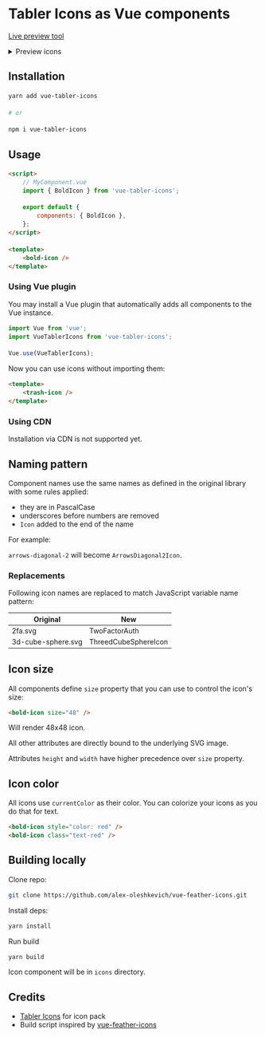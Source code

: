 # Tabler Icons as Vue components

[Live preview tool](https://tablericons.com/)

<details>
    <summary>Preview icons</summary>
    <p>
    
![Tabler Icons](https://raw.githubusercontent.com/tabler/tabler-icons/master/.github/icons.png)

    </p>
</details>


## Installation

```bash
yarn add vue-tabler-icons

# or

npm i vue-tabler-icons
```

## Usage

```html
<script>
    // MyComponent.vue
    import { BoldIcon } from 'vue-tabler-icons';

    export default {
        components: { BoldIcon },
    };
</script>

<template>
    <bold-icon />
</template>
```

### Using Vue plugin

You may install a Vue plugin that automatically adds all components to the Vue instance.

```js
import Vue from 'vue';
import VueTablerIcons from 'vue-tabler-icons';

Vue.use(VueTablerIcons);
```

Now you can use icons without importing them:

```html
<template>
    <trash-icon />
</template>
```

### Using CDN

Installation via CDN is not supported yet.

## Naming pattern

Component names use the same names as defined in the original library with some rules applied:

-   they are in PascalCase
-   underscores before numbers are removed
-   `Icon` added to the end of the name

For example:

`arrows-diagonal-2` will become `ArrowsDiagonal2Icon`.

### Replacements

Following icon names are replaced to match JavaScript variable name pattern:

| Original | New           |
|----------|---------------|
| 2fa.svg  | TwoFactorAuth |
| 3d-cube-sphere.svg  | ThreedCubeSphereIcon |


## Icon size

All components define `size` property that you can use to control the icon's size:

```html
<bold-icon size="48" />
```

Will render 48x48 icon.

All other attributes are directly bound to the underlying SVG image.

<bold-icon height="18" />

Attributes `height` and `width` have higher precedence over `size` property.


## Icon color

All icons use `currentColor` as their color. You can colorize your icons as you do that for text.

```html
<bold-icon style="color: red" />
<bold-icon class="text-red" />
```

## Building locally

Clone repo:
```bash
git clone https://github.com/alex-oleshkevich/vue-feather-icons.git
```

Install deps:
```bash
yarn install
```

Run build
```bash
yarn build
```

Icon component will be in `icons` directory.

## Credits

- [Tabler Icons](https://tablericons.com/) for icon pack
- Build script inspired by [vue-feather-icons](https://github.com/egoist/vue-feather-icons)
